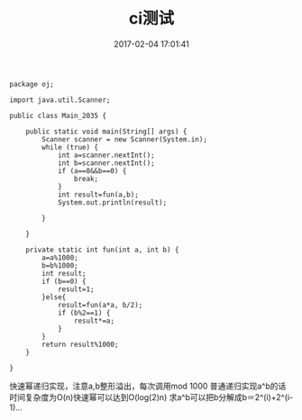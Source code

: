 ﻿---
title: ci测试
date: 2017-02-04 17:01:41
tags: 杭电
---
```
package oj;

import java.util.Scanner;

public class Main_2035 {

	public static void main(String[] args) {
		Scanner scanner = new Scanner(System.in);
		while (true) {
			int a=scanner.nextInt();
			int b=scanner.nextInt();
			if (a==0&&b==0) {
				break;
			}
			int result=fun(a,b);
			System.out.println(result);
			
		}

	}

	private static int fun(int a, int b) {
		a=a%1000;
		b=b%1000;
		int result;
		if (b==0) {
			result=1;
		}else{
			result=fun(a*a, b/2);
			if (b%2==1) {
				result*=a;
			}
		}
		return result%1000;
	}

}

```
快速幂递归实现，注意a,b整形溢出，每次调用mod 1000
普通递归实现a^b的话时间复杂度为O(n)快速幂可以达到O(log(2)n)
求a^b可以把b分解成b＝2^(i)+2^(i-1)...






